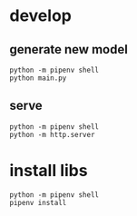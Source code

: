 
# develop

## generate new model
    python -m pipenv shell
    python main.py

## serve
    python -m pipenv shell
    python -m http.server

# install libs
    python -m pipenv shell
    pipenv install

    
    